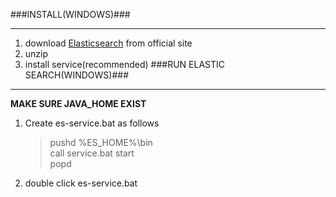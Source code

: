 ###INSTALL(WINDOWS)###
***
1. download [Elasticsearch](https://www.elastic.co/downloads/elasticsearch) from official site
2. unzip 
3. install service(recommended) 
###RUN ELASTIC SEARCH(WINDOWS)###
***
**MAKE SURE JAVA_HOME EXIST**

1. Create es-service.bat as follows
	>pushd %ES_HOME%\bin    
	>call service.bat start   
	>popd   
1. double click es-service.bat

